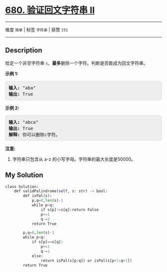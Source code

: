 # [680. 验证回文字符串 Ⅱ](https://leetcode-cn.com/problems/valid-palindrome-ii/)

---

难度 `简单` | 标签 `字符串`  | 获赞 `151`

---

## Description

<style>
section pre{
    background-color: #eee;
    border: 1px solid #ddd;
    padding:10px;
    border-radius: 5px;
}
</style>
<section>
<p>给定一个非空字符串&nbsp;<code>s</code>，<strong>最多</strong>删除一个字符。判断是否能成为回文字符串。</p>
<p><strong>示例 1:</strong></p>
<pre><strong>输入:</strong> "aba"
<strong>输出:</strong> True
</pre>
<p><strong>示例 2:</strong></p>
<pre><strong>输入:</strong> "abca"
<strong>输出:</strong> True
<strong>解释:</strong> 你可以删除c字符。
</pre>
<p><strong>注意:</strong></p>
<ol>
	<li>字符串只包含从 a-z 的小写字母。字符串的最大长度是50000。</li>
</ol>
</section>

## My Solution

```python
class Solution:
    def validPalindrome(self, s: str) -> bool:
        def isPal(s):
            p,q=0,len(s)-1
            while p<q:
                if s[p]!=s[q]:return False
                p+=1
                q-=1
            return True

        p,q=0,len(s)-1
        while p<q:
            if s[p]==s[q]:
                p+=1
                q-=1
            else:
                return isPal(s[p:q]) or isPal(s[p+1:q+1])
        return True
```

